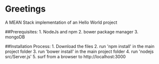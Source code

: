 # Greetings
A MEAN Stack implementation of an Hello World project

##Prerequisites:
    1. NodeJs and npm
    2. bower package manager
    3. mongoDB

##Installation Process:
    1. Download the files
    2. run 'npm install' in the main project folder
    3. run 'bower install' in the main project folder
    4. run 'nodejs src/Server.js'
    5. surf from a browser to http://localhost:3000
